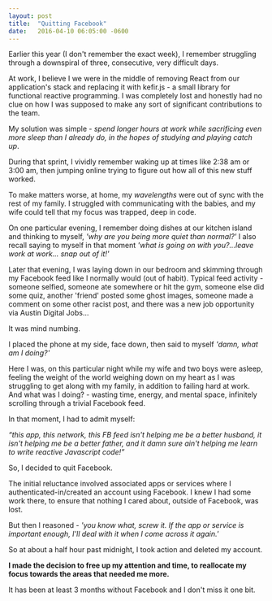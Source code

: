 ```yaml
---
layout: post
title:  "Quitting Facebook"
date:   2016-04-10 06:05:00 -0600
---
```


Earlier this year (I don't remember the exact week), I remember struggling through a downspiral of three, consecutive, very difficult days.

At work, I believe I we were in the middle of removing React from our application's stack and replacing it with kefir.js - a small library for functional reactive programming. I was completely lost and honestly had no clue on how I was supposed to make any sort of significant contributions to the team.

My solution was simple - _spend longer hours at work while sacrificing even more sleep than I already do, in the hopes of studying and playing catch up_.

During that sprint, I vividly remember waking up at times like 2:38 am or 3:00 am, then jumping online trying to figure out how all of this new stuff worked.

To make matters worse, at home, my _wavelengths_ were out of sync with the rest of my family. I struggled with communicating with the babies, and my wife could tell that my focus was trapped, deep in code. 

On one particular evening, I remember doing dishes at our kitchen island and thinking to myself, _'why are you being more quiet than normal?'_ I also recall saying to myself in that moment _'what is going on with you?...leave work at work... snap out of it!'_

Later that evening, I was laying down in our bedroom and skimming through my Facebook feed like I normally would (out of habit). Typical feed activity - someone selfied, someone ate somewhere or hit the gym, someone else did some quiz, another 'friend' posted some ghost images, someone made a comment on some other racist post, and there was a new job opportunity via Austin Digital Jobs... 

It was mind numbing.

I placed the phone at my side, face down, then said to myself _'damn, what am I doing?'_

Here I was, on this particular night while my wife and two boys were asleep, feeling the weight of the world weighing down on my heart as I was struggling to get along with my family, in addition to failing hard at work. And what was I doing? - wasting time, energy, and mental space, infinitely scrolling through a trivial Facebook feed.

In that moment, I had to admit myself: 

_<span class="accent--cool">“</span>this app, this network, this FB feed isn't helping me be a better husband, it isn't helping me be a better father, and it damn sure ain't helping me learn to write reactive Javascript code!<span class="accent--cool">”</span>_

So, I decided to quit Facebook.

The initial reluctance involved associated apps or services where I authenticated-in/created an account using Facebook. I knew I had some work there, to ensure that nothing I cared about, outside of Facebook, was lost.

But then I reasoned - *'you know what, screw it. If the app or service is important enough, I'll deal with it when I come across it again.'*

So at about a half hour past midnight, I took action and deleted my account. 

**I made the decision to free up my attention and time, to reallocate my focus towards the areas that needed me more.**

It has been at least 3 months without Facebook and I don't miss it one bit.

